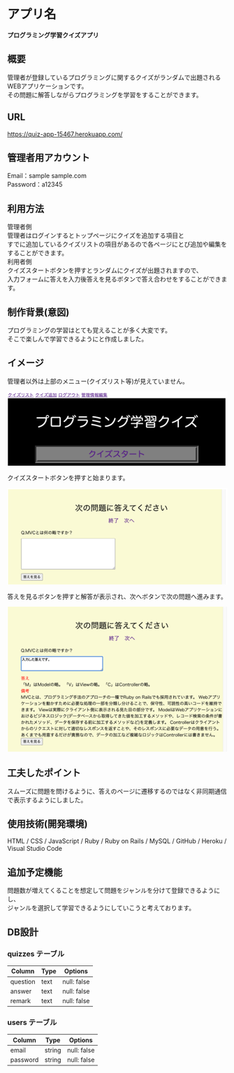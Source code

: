# アプリ名
**プログラミング学習クイズアプリ**

## 概要
管理者が登録しているプログラミングに関するクイズがランダムで出題されるWEBアプリケーションです。  
その問題に解答しながらプログラミングを学習をすることができます。

## URL
https://quiz-app-15467.herokuapp.com/

## 管理者用アカウント
Email：sample sample.com  
Password：a12345

## 利用方法
管理者側  
管理者はログインするとトップページにクイズを追加する項目と  
すでに追加しているクイズリストの項目があるので各ページにとび追加や編集をすることができます。  
利用者側  
クイズスタートボタンを押すとランダムにクイズが出題されますので、  
入力フォームに答えを入力後答えを見るボタンで答え合わせをすることができます。


## 制作背景(意図)
プログラミングの学習はとても覚えることが多く大変です。  
そこで楽しんで学習できるようにと作成しました。

## イメージ
管理者以外は上部のメニュー(クイズリスト等)が見えていません。 
  
![1](https://github.com/JunpeiN/quiz_app/blob/master/app/assets/images/%E3%82%B9%E3%82%AF%E3%82%B7%E3%83%A71.png)
  
クイズスタートボタンを押すと始まります。 
  
![2](https://github.com/JunpeiN/quiz_app/blob/master/app/assets/images/%E3%82%B9%E3%82%AF%E3%82%B7%E3%83%A72.png)
  
答えを見るボタンを押すと解答が表示され、次へボタンで次の問題へ進みます。  
  
![3](https://github.com/JunpeiN/quiz_app/blob/master/app/assets/images/%E3%82%B9%E3%82%AF%E3%82%B7%E3%83%A73.png)

## 工夫したポイント
スムーズに問題を問けるように、答えのページに遷移するのではなく非同期通信で表示するようにしました。

## 使用技術(開発環境)
HTML / CSS / JavaScript / Ruby / Ruby on Rails / MySQL / GitHub / Heroku / Visual Studio Code

## 追加予定機能
問題数が増えてくることを想定して問題をジャンルを分けて登録できるようにし、  
ジャンルを選択して学習できるようにしていこうと考えております。

## DB設計

### quizzes テーブル

| Column     | Type | Options     |
| ---------- | ---- | ----------- |
| question   | text | null: false |
| answer     | text | null: false |
| remark     | text | null: false |


### users テーブル

| Column         | Type    | Options     |
| -------------- | ------- | ----------- |
| email          | string  | null: false |
| password       | string  | null: false |

